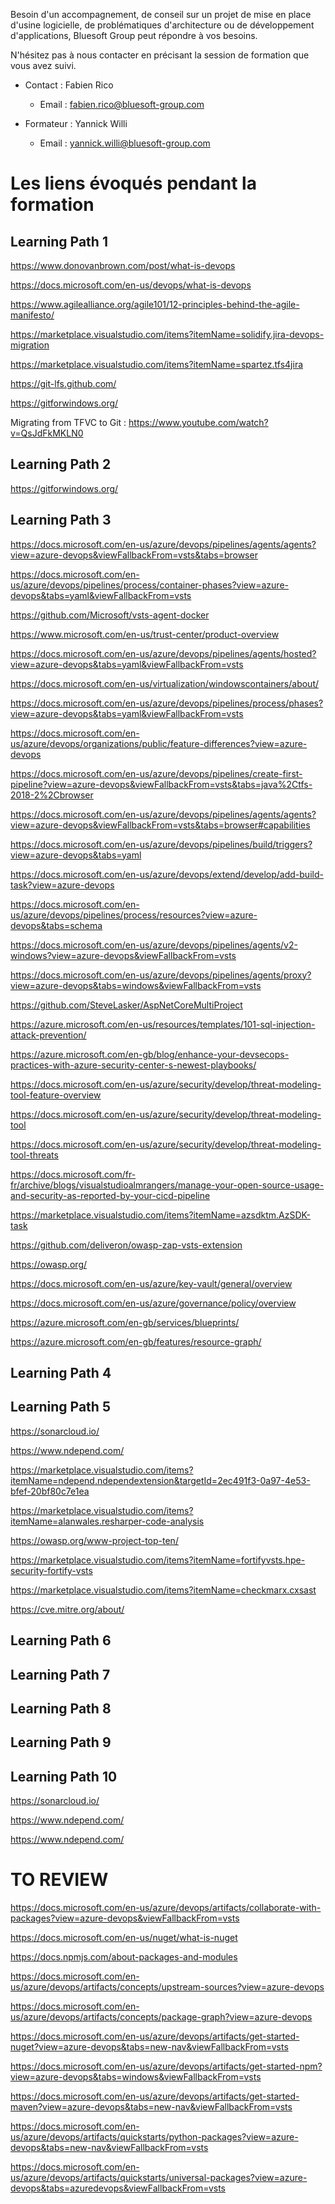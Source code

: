 Besoin d'un accompagnement, de conseil sur un projet de mise en place d'usine logicielle, de problématiques d'architecture ou de développement d'applications, 
Bluesoft Group peut répondre à vos besoins.

N'hésitez pas à nous contacter en précisant la session de formation que vous avez suivi.

- Contact : Fabien Rico 
  - Email : fabien.rico@bluesoft-group.com
 
- Formateur : Yannick Willi
  - Email : yannick.willi@bluesoft-group.com

# Les liens évoqués pendant la formation

## Learning Path 1

https://www.donovanbrown.com/post/what-is-devops

https://docs.microsoft.com/en-us/devops/what-is-devops

https://www.agilealliance.org/agile101/12-principles-behind-the-agile-manifesto/

https://marketplace.visualstudio.com/items?itemName=solidify.jira-devops-migration

https://marketplace.visualstudio.com/items?itemName=spartez.tfs4jira

https://git-lfs.github.com/

https://gitforwindows.org/

Migrating from TFVC to Git : https://www.youtube.com/watch?v=QsJdFkMKLN0

## Learning Path 2

https://gitforwindows.org/

## Learning Path 3

https://docs.microsoft.com/en-us/azure/devops/pipelines/agents/agents?view=azure-devops&viewFallbackFrom=vsts&tabs=browser

https://docs.microsoft.com/en-us/azure/devops/pipelines/process/container-phases?view=azure-devops&tabs=yaml&viewFallbackFrom=vsts

https://github.com/Microsoft/vsts-agent-docker

https://www.microsoft.com/en-us/trust-center/product-overview

https://docs.microsoft.com/en-us/azure/devops/pipelines/agents/hosted?view=azure-devops&tabs=yaml&viewFallbackFrom=vsts

https://docs.microsoft.com/en-us/virtualization/windowscontainers/about/

https://docs.microsoft.com/en-us/azure/devops/pipelines/process/phases?view=azure-devops&tabs=yaml&viewFallbackFrom=vsts

https://docs.microsoft.com/en-us/azure/devops/organizations/public/feature-differences?view=azure-devops

https://docs.microsoft.com/en-us/azure/devops/pipelines/create-first-pipeline?view=azure-devops&viewFallbackFrom=vsts&tabs=java%2Ctfs-2018-2%2Cbrowser

https://docs.microsoft.com/en-us/azure/devops/pipelines/agents/agents?view=azure-devops&viewFallbackFrom=vsts&tabs=browser#capabilities

https://docs.microsoft.com/en-us/azure/devops/pipelines/build/triggers?view=azure-devops&tabs=yaml

https://docs.microsoft.com/en-us/azure/devops/extend/develop/add-build-task?view=azure-devops

https://docs.microsoft.com/en-us/azure/devops/pipelines/process/resources?view=azure-devops&tabs=schema

https://docs.microsoft.com/en-us/azure/devops/pipelines/agents/v2-windows?view=azure-devops&viewFallbackFrom=vsts

https://docs.microsoft.com/en-us/azure/devops/pipelines/agents/proxy?view=azure-devops&tabs=windows&viewFallbackFrom=vsts

https://github.com/SteveLasker/AspNetCoreMultiProject

https://azure.microsoft.com/en-us/resources/templates/101-sql-injection-attack-prevention/

https://azure.microsoft.com/en-gb/blog/enhance-your-devsecops-practices-with-azure-security-center-s-newest-playbooks/

https://docs.microsoft.com/en-us/azure/security/develop/threat-modeling-tool-feature-overview

https://docs.microsoft.com/en-us/azure/security/develop/threat-modeling-tool

https://docs.microsoft.com/en-us/azure/security/develop/threat-modeling-tool-threats

https://docs.microsoft.com/fr-fr/archive/blogs/visualstudioalmrangers/manage-your-open-source-usage-and-security-as-reported-by-your-cicd-pipeline

https://marketplace.visualstudio.com/items?itemName=azsdktm.AzSDK-task

https://github.com/deliveron/owasp-zap-vsts-extension

https://owasp.org/

https://docs.microsoft.com/en-us/azure/key-vault/general/overview

https://docs.microsoft.com/en-us/azure/governance/policy/overview

https://azure.microsoft.com/en-gb/services/blueprints/

https://azure.microsoft.com/en-gb/features/resource-graph/

## Learning Path 4

## Learning Path 5

https://sonarcloud.io/

https://www.ndepend.com/

https://marketplace.visualstudio.com/items?itemName=ndepend.ndependextension&targetId=2ec491f3-0a97-4e53-bfef-20bf80c7e1ea

https://marketplace.visualstudio.com/items?itemName=alanwales.resharper-code-analysis

https://owasp.org/www-project-top-ten/

https://marketplace.visualstudio.com/items?itemName=fortifyvsts.hpe-security-fortify-vsts

https://marketplace.visualstudio.com/items?itemName=checkmarx.cxsast

https://cve.mitre.org/about/

## Learning Path 6

## Learning Path 7

## Learning Path 8

## Learning Path 9

## Learning Path 10

https://sonarcloud.io/

https://www.ndepend.com/

https://www.ndepend.com/

# TO REVIEW

https://docs.microsoft.com/en-us/azure/devops/artifacts/collaborate-with-packages?view=azure-devops&viewFallbackFrom=vsts

https://docs.microsoft.com/en-us/nuget/what-is-nuget

https://docs.npmjs.com/about-packages-and-modules

https://docs.microsoft.com/en-us/azure/devops/artifacts/concepts/upstream-sources?view=azure-devops

https://docs.microsoft.com/en-us/azure/devops/artifacts/concepts/package-graph?view=azure-devops

https://docs.microsoft.com/en-us/azure/devops/artifacts/get-started-nuget?view=azure-devops&tabs=new-nav&viewFallbackFrom=vsts

https://docs.microsoft.com/en-us/azure/devops/artifacts/get-started-npm?view=azure-devops&tabs=windows&viewFallbackFrom=vsts

https://docs.microsoft.com/en-us/azure/devops/artifacts/get-started-maven?view=azure-devops&tabs=new-nav&viewFallbackFrom=vsts

https://docs.microsoft.com/en-us/azure/devops/artifacts/quickstarts/python-packages?view=azure-devops&tabs=new-nav&viewFallbackFrom=vsts

https://docs.microsoft.com/en-us/azure/devops/artifacts/quickstarts/universal-packages?view=azure-devops&tabs=azuredevops&viewFallbackFrom=vsts



